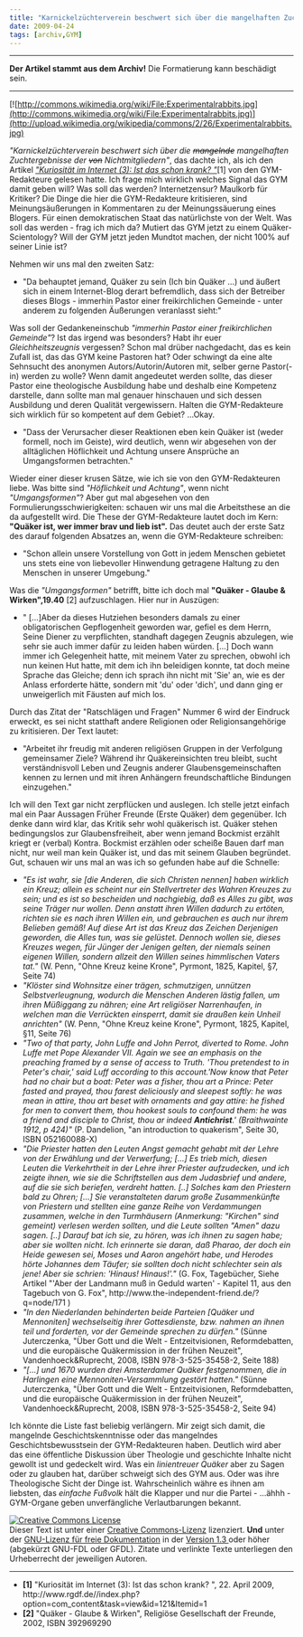```yaml
---
title: "Karnickelzüchterverein beschwert sich über die mangelhaften Zuchtergebnisse von Nichtmitgliedern"
date: 2009-04-24
tags: [archiv,GYM]
---
```

<hr><b>Der Artikel stammt aus dem Archiv!</b> Die Formatierung kann beschädigt sein.<hr>


[![http://commons.wikimedia.org/wiki/File:Experimentalrabbits.jpg](http://commons.wikimedia.org/wiki/File:Experimentalrabbits.jpg)](http://upload.wikimedia.org/wikipedia/commons/2/26/Experimentalrabbits.jpg)


<i>"Karnickelzüchterverein beschwert sich über die <s>mangelnde</s>  mangelhaften Zuchtergebnisse der <s>von</s> Nichtmitgliedern"</i>, das dachte ich, als ich den Artikel <i><a href="http://www.rgdf.de//index.php?option=com_content&task=view&id=121&Itemid=1">"Kuriosität im Internet (3): Ist das schon krank? "</a></i>[1] von den GYM-Redakteure gelesen hatte. Ich frage mich wirklich welches Signal das GYM damit geben will? Was soll das werden? Internetzensur? Maulkorb für Kritiker? Die Dinge die hier die GYM-Redakteure kritisieren, sind Meinungsäußerungen in Kommentaren zu der Meinungssäuerung eines Blogers. Für einen demokratischen Staat das natürlichste von der Welt. Was soll das werden - frag ich mich da? Mutiert das GYM jetzt zu einem  Quäker-Scientology? Will der GYM jetzt jeden Mundtot machen, der nicht 100% auf seiner Linie ist?
<!--break-->
Nehmen wir uns mal den zweiten Satz:
<ul>
<li>"Da behauptet jemand, Quäker zu sein (Ich bin Quäker ...) und äußert sich in einem Internet-Blog derart befremdlich, dass sich der Betreiber dieses Blogs - immerhin Pastor einer freikirchlichen Gemeinde - unter anderem zu folgenden Äußerungen veranlasst sieht:"</li>
</ul>

Was soll der Gedankeneinschub <i>"immerhin Pastor einer freikirchlichen Gemeinde"</i>? Ist das irgend was besonders? Habt ihr euer <i>Gleichheitszeugnis</i> vergessen? Schon mal drüber nachgedacht, das es kein Zufall ist, das das GYM keine Pastoren hat? Oder schwingt da eine alte Sehnsucht des anonymen Autors/Autorin/Autoren mit, selber gerne Pastor(-in) werden zu wolle? Wenn damit angedeutet werden sollte, das dieser Pastor eine theologische Ausbildung habe und deshalb eine Kompetenz darstelle, dann sollte man mal genauer hinschauen und sich dessen Ausbildung und deren Qualität vergewissern. Halten die GYM-Redakteure sich wirklich für so kompetent auf dem Gebiet? ...Okay.

<ul>
<li>"Dass der Verursacher dieser Reaktionen eben kein Quäker ist (weder formell, noch im Geiste), wird deutlich, wenn wir abgesehen von der alltäglichen Höflichkeit und Achtung unsere Ansprüche an Umgangsformen betrachten."</li>
</ul>

Wieder einer dieser krusen Sätze, wie ich sie von den GYM-Redakteuren liebe. Was bitte sind <i>"Höflichkeit und Achtung"</i>, wenn nicht <i>"Umgangsformen"</i>? Aber gut mal abgesehen von den Formulierungsschwierigkeiten: schauen wir uns mal die Arbeitsthese an die da aufgestellt wird. Die These der GYM-Redakteure lautet doch im Kern: <b>"Quäker ist, wer immer brav und lieb ist".</b> Das deutet auch der erste Satz des darauf folgenden Absatzes an, wenn die GYM-Redakteure schreiben:

<ul>
<li>"Schon allein unsere Vorstellung von Gott in jedem Menschen gebietet uns stets eine von liebevoller Hinwendung getragene Haltung zu den Menschen in unserer Umgebung."</li>
</ul>

Was die <i>"Umgangsformen"</i> betrifft, bitte ich doch mal <b>"Quäker - Glaube & Wirken",19.40</b> [2]   aufzuschlagen. Hier nur in Auszügen:
<ul>
<li>" [...]Aber da dieses Hutziehen besonders damals zu einer obligatorischen Gepflogenheit geworden war, gefiel es dem Herrn, Seine Diener zu verpflichten, standhaft dagegen Zeugnis abzulegen, wie sehr sie auch immer dafür zu leiden haben würden. [...] Doch wann immer ich Gelegenheit hatte, mit meinem Vater zu sprechen, obwohl ich nun keinen Hut hatte, mit dem ich ihn beleidigen konnte, tat doch meine Sprache das Gleiche; denn ich sprach ihn nicht mit 'Sie' an, wie es der Anlass erforderte hätte, sondern mit 'du' oder 'dich', und dann ging er unweigerlich mit Fäusten auf mich los.</li>
</ul>

Durch das Zitat der "Ratschlägen und Fragen" Nummer 6 wird der Eindruck erweckt, es sei nicht statthaft andere Religionen oder Religionsangehörige zu kritisieren. Der Text lautet:

<ul>
<li>"Arbeitet ihr freudig mit anderen religiösen Gruppen in der Verfolgung gemeinsamer Ziele? Während ihr Quäkereinsichten treu bleibt, sucht verständnisvoll Leben und Zeugnis anderer Glaubensgemeinschaften kennen zu lernen und mit ihren Anhängern freundschaftliche Bindungen einzugehen."</li>
</ul>

Ich will den Text gar nicht zerpflücken und auslegen. Ich stelle jetzt einfach mal ein Paar Aussagen Früher Freunde (Erste Quäker) dem gegenüber. Ich denke dann wird klar, das Kritik sehr wohl quäkerisch ist. Quäker stehen bedingungslos zur Glaubensfreiheit, aber wenn jemand Bockmist erzählt kriegt er (verbal) Kontra. Bockmist erzählen oder scheiße Bauen darf man nicht, nur weil man kein Quäker ist, und das mit seinem Glauben begründet. Gut, schauen wir uns mal an was ich so gefunden habe auf die Schnelle:

<ul>
<li><i>"Es ist wahr, sie [die Anderen, die sich Christen nennen] haben wirklich ein Kreuz; allein es scheint nur ein Stellvertreter des Wahren Kreuzes zu sein; und es ist so bescheiden und nachgiebig, daß es Alles zu gibt, was seine Träger nur wollen. Denn anstatt ihren Willen dadurch zu ertöten, richten sie es nach ihren Willen ein, und gebrauchen es auch nur ihrem Belieben gemäß! Auf diese Art ist das Kreuz das Zeichen Derjenigen geworden, die Alles tun, was sie gelüstet. Dennoch wollen sie, dieses Kreuzes wegen, für Jünger der Jenigen gelten, der niemals seinen eigenen Willen, sondern allzeit den Willen seines himmlischen Vaters tat."</i> (W. Penn, "Ohne Kreuz keine Krone", Pyrmont, 1825, Kapitel, §7, Seite 74)</li>

<li><i>"Klöster sind Wohnsitze einer trägen, schmutzigen, unnützen Selbstverleugnung, wodurch die Menschen Anderen lästig fallen, um ihren Müßiggang zu nähren; eine Art religiöser Narrenhaufen, in welchen man die Verrückten einsperrt, damit sie draußen kein Unheil anrichten"</i> (W. Penn, "Ohne Kreuz keine Krone", Pyrmont, 1825, Kapitel, §11, Seite 76)</li>

<li><i>"Two of that party, John Luffe and John Perrot, diverted to Rome. John Luffe met Pope Alexander VII. Again we see an emphasis on the preaching framed by a sense of access to Truth. 'Thou pretendest to in Peter's chair,' said Luff according to this account.'Now know that Peter had no chair but a boat: Peter was a fisher, thou art a Prince: Peter fasted and prayed, thou farest deliciously and sleepest softly: he was mean in attire, thou art beset with ornaments and gay attire: he fished for men to convert them, thou hookest souls to confound them: he was a friend and disciple to Christ, thou ar indeed <b>Antichrist</b>.' (Braithwainte 1912, p 424)"</i> (P. Dandelion, "an introduction to quakerism", Seite 30, ISBN 052160088-X)</li>

<li><i>"Die Priester hatten den Leuten Angst gemacht gehabt mit der Lehre von der Erwählung und der Verwerfung; [...] Es trieb mich, diesen Leuten die Verkehrtheit in der Lehre ihrer Priester aufzudecken, und ich zeigte ihnen, wie sie die Schriftstellen aus dem Judasbrief und andere, auf die sie sich beriefen, verdreht hatten. [..] Solches kam den Priestern bald zu Ohren; [...] Sie veranstalteten darum große Zusammenkünfte von Priestern und stellten eine ganze Reihe von Verdammungen zusammen, welche in den Turmhäusern (Anmerkung: "Kirchen" sind gemeint) verlesen werden sollten, und die Leute sollten "Amen" dazu sagen. [..] Darauf bat ich sie, zu hören, was ich ihnen zu sagen habe; aber sie wollten nicht. Ich erinnerte sie daran, daß Pharao, der doch ein Heide gewesen sei, Moses und Aaron angehört habe, und Herodes hörte Johannes dem Täufer; sie sollten doch nicht schlechter sein als jene! Aber sie schrien: 'Hinaus! Hinaus!'."</i> (G. Fox, Tagebücher, Siehe Artikel "'Aber der Landmann muß in Geduld warten' - Kapitel 11, aus den Tagebuch von G. Fox", http://www.the-independent-friend.de/?q=node/171 ) </li>

<li><i>"In den Niederlanden behinderten beide Parteien [Quäker und Mennoniten] wechselseitig ihrer Gottesdienste, bzw. nahmen an ihnen teil und forderten, vor der Gemeinde sprechen zu dürfen."</i> (Sünne Juterczenka, "Über Gott und die Welt - Entzeitvisionen, Reformdebatten, und die europäische Quäkermission in der frühen Neuzeit", Vandenhoeck&Ruprecht, 2008, ISBN 978-3-525-35458-2, Seite 188)</li>

<li><i>"[...] und 1670 wurden drei Amsterdamer Quäker festgenommen, die in Harlingen eine Mennoniten-Versammlung gestört hatten."</i> (Sünne Juterczenka, "Über Gott und die Welt - Entzeitvisionen, Reformdebatten, und die europäische Quäkermission in der frühen Neuzeit", Vandenhoeck&Ruprecht, 2008, ISBN 978-3-525-35458-2, Seite 94)</li>
</ul>

Ich könnte die Liste fast beliebig verlängern. Mir zeigt sich damit, die mangelnde Geschichtskenntnisse oder das mangelndes Geschichtsbewusstsein der GYM-Redakteuren haben. Deutlich wird aber das eine öffentliche Diskussion über Theologie und geschichte Inhalte nicht gewollt ist und gedeckelt wird. Was ein <i>linientreuer Quäker</i> aber zu Sagen oder zu glauben hat, darüber schweigt sich des GYM aus. Oder was ihre Theologische Sicht der Dinge ist. Wahrscheinlich währe es ihnen am liebsten, das <i>einfache Fußvolk</i> hält die Klapper und nur die Partei - ...ähhh - GYM-Organe geben unverfängliche Verlautbarungen bekannt.

<a rel="license" href="http://creativecommons.org/licenses/by-sa/3.0/de/"><img alt="Creative Commons License" style="border-width:0" src="http://i.creativecommons.org/l/by-sa/3.0/de/88x31.png" /></a><br />Dieser <span xmlns:dc="http://purl.org/dc/elements/1.1/" href="http://purl.org/dc/dcmitype/Text" rel="dc:type">Text</span> ist unter einer <a rel="license" href="http://creativecommons.org/licenses/by-sa/3.0/de/">Creative Commons-Lizenz</a> lizenziert. <b>Und</b> unter der <a href="http://de.wikipedia.org/wiki/GFDL">GNU-Lizenz für freie Dokumentation</a> in der <a href="http://www.gnu.org/licenses/fdl-1.3.html">Version 1.3 </a> oder höher (abgekürzt GNU-FDL oder GFDL). Zitate und verlinkte Texte unterliegen den Urheberrecht der jeweiligen Autoren.

<hr>
<ul>
<li><b>[1]</b> "Kuriosität im Internet (3): Ist das schon krank? ", 22. April 2009, http://www.rgdf.de//index.php?option=com_content&task=view&id=121&Itemid=1 </li>
<li> <b>[2]</b> "Quäker - Glaube & Wirken", Religiöse Gesellschaft der Freunde, 2002, ISBN 392969290 </li>
</ul>
